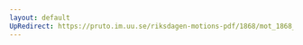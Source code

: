 ```yaml
---
layout: default
UpRedirect: https://pruto.im.uu.se/riksdagen-motions-pdf/1868/mot_1868__ak__25.pdf
---
```

